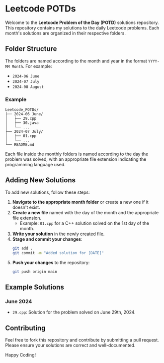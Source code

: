 # Leetcode POTDs

Welcome to the **Leetcode Problem of the Day (POTD)** solutions repository. This repository contains my solutions to the daily Leetcode problems. Each month's solutions are organized in their respective folders.

## Folder Structure

The folders are named according to the month and year in the format `YYYY-MM Month`. For example:
- `2024-06 June`
- `2024-07 July`
- `2024-08 August`

### Example
```
Leetcode_POTDs/
├── 2024-06 June/
│   ├── 29.cpp
│   ├── 30.java
│   └── ...
├── 2024-07 July/
│   ├── 01.cpp
│   └── ...
└── README.md
```

Each file inside the monthly folders is named according to the day the problem was solved, with an appropriate file extension indicating the programming language used.

## Adding New Solutions

To add new solutions, follow these steps:

1. **Navigate to the appropriate month folder** or create a new one if it doesn't exist.
2. **Create a new file** named with the day of the month and the appropriate file extension.
   - Example: `01.cpp` for a C++ solution solved on the 1st day of the month.
3. **Write your solution** in the newly created file.
4. **Stage and commit your changes**:
    ```sh
    git add .
    git commit -m "Added solution for [DATE]"
    ```
5. **Push your changes** to the repository:
    ```sh
    git push origin main
    ```

## Example Solutions

### June 2024
- `29.cpp`: Solution for the problem solved on June 29th, 2024.

## Contributing

Feel free to fork this repository and contribute by submitting a pull request. Please ensure your solutions are correct and well-documented.

Happy Coding!
